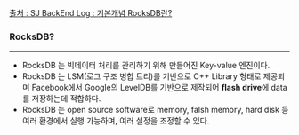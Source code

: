 [출처 : SJ BackEnd Log : 기본개념 RocksDB란?](https://well-made-codestory.tistory.com/8)
### RocksDB?
---
- RocksDB 는 빅데이터 처리를 관리하기 위해 만들어진 Key-value 엔진이다.
- RocksDB 는 LSM(로그 구조 병합 트리)를 기반으로 C++ Library 형태로 제공되며 Facebook에서 Google의 LevelDB를 기반으로 제작되어 **flash drive**에 data를 저장하는데 적합하다.
- RocksDB 는 open source software로 memory, falsh memory, hard disk 등 여러 환경에서 실행 가능하며, 여러 설정을 조정할 수 있다.